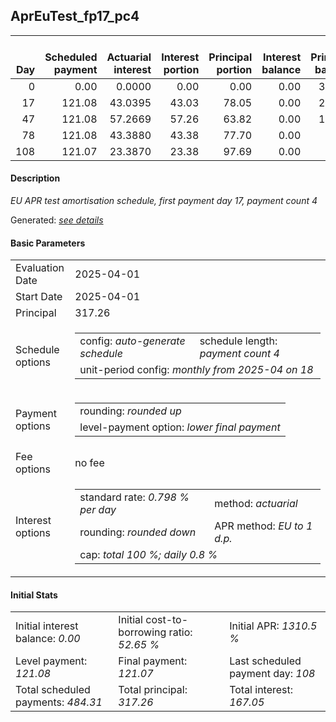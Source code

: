 <h2>AprEuTest_fp17_pc4</h2>
<table>
    <thead style="vertical-align: bottom;">
        <th style="text-align: right;">Day</th>
        <th style="text-align: right;">Scheduled payment</th>
        <th style="text-align: right;">Actuarial interest</th>
        <th style="text-align: right;">Interest portion</th>
        <th style="text-align: right;">Principal portion</th>
        <th style="text-align: right;">Interest balance</th>
        <th style="text-align: right;">Principal balance</th>
        <th style="text-align: right;">Total actuarial interest</th>
        <th style="text-align: right;">Total interest</th>
        <th style="text-align: right;">Total principal</th>
    </thead>
    <tr style="text-align: right;">
        <td class="ci00">0</td>
        <td class="ci01" style="white-space: nowrap;">0.00</td>
        <td class="ci02">0.0000</td>
        <td class="ci03">0.00</td>
        <td class="ci04">0.00</td>
        <td class="ci05">0.00</td>
        <td class="ci06">317.26</td>
        <td class="ci07">0.0000</td>
        <td class="ci08">0.00</td>
        <td class="ci09">0.00</td>
    </tr>
    <tr style="text-align: right;">
        <td class="ci00">17</td>
        <td class="ci01" style="white-space: nowrap;">121.08</td>
        <td class="ci02">43.0395</td>
        <td class="ci03">43.03</td>
        <td class="ci04">78.05</td>
        <td class="ci05">0.00</td>
        <td class="ci06">239.21</td>
        <td class="ci07">43.0395</td>
        <td class="ci08">43.03</td>
        <td class="ci09">78.05</td>
    </tr>
    <tr style="text-align: right;">
        <td class="ci00">47</td>
        <td class="ci01" style="white-space: nowrap;">121.08</td>
        <td class="ci02">57.2669</td>
        <td class="ci03">57.26</td>
        <td class="ci04">63.82</td>
        <td class="ci05">0.00</td>
        <td class="ci06">175.39</td>
        <td class="ci07">100.3064</td>
        <td class="ci08">100.29</td>
        <td class="ci09">141.87</td>
    </tr>
    <tr style="text-align: right;">
        <td class="ci00">78</td>
        <td class="ci01" style="white-space: nowrap;">121.08</td>
        <td class="ci02">43.3880</td>
        <td class="ci03">43.38</td>
        <td class="ci04">77.70</td>
        <td class="ci05">0.00</td>
        <td class="ci06">97.69</td>
        <td class="ci07">143.6943</td>
        <td class="ci08">143.67</td>
        <td class="ci09">219.57</td>
    </tr>
    <tr style="text-align: right;">
        <td class="ci00">108</td>
        <td class="ci01" style="white-space: nowrap;">121.07</td>
        <td class="ci02">23.3870</td>
        <td class="ci03">23.38</td>
        <td class="ci04">97.69</td>
        <td class="ci05">0.00</td>
        <td class="ci06">0.00</td>
        <td class="ci07">167.0813</td>
        <td class="ci08">167.05</td>
        <td class="ci09">317.26</td>
    </tr>
</table>
<h4>Description</h4>
<p><i>EU APR test amortisation schedule, first payment day 17, payment count 4</i></p>
<p>Generated: <i><a href="../GeneratedDate.html">see details</a></i></p>
<h4>Basic Parameters</h4>
<table>
    <tr>
        <td>Evaluation Date</td>
        <td>2025-04-01</td>
    </tr>
    <tr>
        <td>Start Date</td>
        <td>2025-04-01</td>
    </tr>
    <tr>
        <td>Principal</td>
        <td>317.26</td>
    </tr>
    <tr>
        <td>Schedule options</td>
        <td>
            <table>
                <tr>
                    <td>config: <i>auto-generate schedule</i></td>
                    <td>schedule length: <i><i>payment count</i> 4</i></td>
                </tr>
                <tr>
                    <td colspan="2" style="white-space: nowrap;">unit-period config: <i>monthly from 2025-04 on 18</i></td>
                </tr>
            </table>
        </td>
    </tr>
    <tr>
        <td>Payment options</td>
        <td>
            <table>
                <tr>
                    <td>rounding: <i>rounded up</i></td>
                </tr>
                <tr>
                    <td>level-payment option: <i>lower&nbsp;final&nbsp;payment</i></td>
                </tr>
            </table>
        </td>
    </tr>
    <tr>
        <td>Fee options</td>
        <td>no fee
        </td>
    </tr>
    <tr>
        <td>Interest options</td>
        <td>
            <table>
                <tr>
                    <td>standard rate: <i>0.798 % per day</i></td>
                    <td>method: <i>actuarial</i></td>
                </tr>
                <tr>
                    <td>rounding: <i>rounded down</i></td>
                    <td>APR method: <i>EU to 1 d.p.</i></td>
                </tr>
                <tr>
                    <td colspan="2">cap: <i>total 100 %; daily 0.8 %</td>
                </tr>
            </table>
        </td>
    </tr>
</table>
<h4>Initial Stats</h4>
<table>
    <tr>
        <td>Initial interest balance: <i>0.00</i></td>
        <td>Initial cost-to-borrowing ratio: <i>52.65 %</i></td>
        <td>Initial APR: <i>1310.5 %</i></td>
    </tr>
    <tr>
        <td>Level payment: <i>121.08</i></td>
        <td>Final payment: <i>121.07</i></td>
        <td>Last scheduled payment day: <i>108</i></td>
    </tr>
    <tr>
        <td>Total scheduled payments: <i>484.31</i></td>
        <td>Total principal: <i>317.26</i></td>
        <td>Total interest: <i>167.05</i></td>
    </tr>
</table>